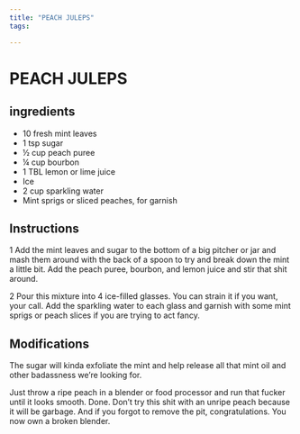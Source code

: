 ```yaml
---
title: "PEACH JULEPS"
tags:

---
```


# PEACH JULEPS

## ingredients

* 10 fresh mint leaves
* 1 tsp sugar
* ½ cup peach puree
* ¼ cup bourbon
* 1 TBL lemon or lime juice
* Ice
* 2 cup sparkling water
* Mint sprigs or sliced peaches, for garnish


## Instructions
1 Add the mint leaves and sugar to the bottom of a big pitcher or jar and mash them around with the back of a spoon to try and break down the mint a little bit. Add the peach puree, bourbon, and lemon juice and stir that shit around.

2 Pour this mixture into 4 ice-filled glasses. You can strain it if you want, your call. Add the sparkling water to each glass and garnish with some mint sprigs or peach slices if you are trying to act fancy.



## Modifications
The sugar will kinda exfoliate the mint and help release all that mint oil and other badassness we’re looking for.

 Just throw a ripe peach in a blender or food processor and run that fucker until it looks smooth. Done. Don’t try this shit with an unripe peach because it will be garbage. And if you forgot to remove the pit, congratulations. You now own a broken blender.




